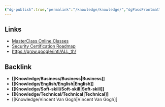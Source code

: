 ```yaml
---
{"dg-publish":true,"permalink":"/knowledge/knowledge/","dgPassFrontmatter":true}
---
```


## Links
- [MasterClass Online Classes](https://www.masterclass.com/)
- [Security Certification Roadmap](https://pauljerimy.com/security-certification-roadmap/)
- https://grow.google/intl/ALL_th/
## Backlink

- **[[Knowledge/Business/Business\|Business]]**
- **[[Knowledge/English/English\|English]]**
- **[[Knowledge/Soft-skill/Soft-skill\|Soft-skill]]**
- **[[Knowledge/Technical/Technical\|Technical]]**
- [[Knowledge/Vincent Van Gogh\|Vincent Van Gogh]]


